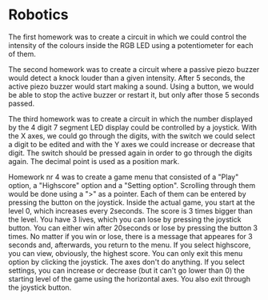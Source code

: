 # Robotics

The first homework was to create a circuit in which we could control the intensity of the colours inside the RGB LED
using a potentiometer for each of them.


The second homework was to create a circuit where a passive piezo buzzer would detect a knock louder than a given intensity. After 5 seconds, the active piezo buzzer would start making a sound. Using a button, we would be able to stop the active buzzer or restart it, but only after those 5 seconds passed.


The third homework was to create a circuit in which the number displayed by the 4 digit 7 segment LED display could be controlled by a joystick. With the X axes, we could go through the digits, with the switch we could select a digit to be edited and with the Y axes we could increase or decrease that digit. The switch should be pressed again in order to go through the digits again. The decimal point is used as a position mark.


Homework nr 4 was to create a game menu that consisted of a "Play" option, a "Highscore" option and a "Setting option". Scrolling through
them would be done using a ">" as a pointer. Each of them can be entered by pressing the button on the joystick. Inside the actual game,
you start at the level 0, which increases every 2seconds. The score is 3 times bigger than the level. You have 3 lives, which you can lose
by pressing the joystick button. You can either win after 20seconds or lose by pressing the button 3 times. No matter if you win or lose,
there is a message that appeares for 3 seconds and, afterwards, you return to the menu. If you select highscore, you can view, obviously,
the highest score. You can only exit this menu option by clicking the joystick. The axes don't do anything. If you select settings, you can
increase or decrease (but it can't go lower than 0) the starting level of the game using the horizontal axes. You also exit through the
joystick button.
